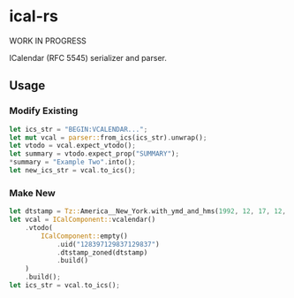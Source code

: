 # ical-rs

WORK IN PROGRESS

ICalendar (RFC 5545) serializer and parser.

## Usage

### Modify Existing
```rust
let ics_str = "BEGIN:VCALENDAR...";
let mut vcal = parser::from_ics(ics_str).unwrap();
let vtodo = vcal.expect_vtodo();
let summary = vtodo.expect_prop("SUMMARY");
*summary = "Example Two".into();
let new_ics_str = vcal.to_ics();
```

### Make New
```rust
let dtstamp = Tz::America__New_York.with_ymd_and_hms(1992, 12, 17, 12, 34, 56).unwrap();
let vcal = ICalComponent::vcalendar()
    .vtodo(
        ICalComponent::empty()
            .uid("128397129837129837")
            .dtstamp_zoned(dtstamp)
            .build()
    )
    .build();
let ics_str = vcal.to_ics();
```

